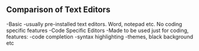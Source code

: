 ## Comparison of Text Editors ##
-Basic
 -usually pre-installed text editors. Word, notepad etc. No coding specific features
-Code Specific Editors
 -Made to be used just for coding, features:
  -code completion
  -syntax highlighting
  -themes, black background etc
